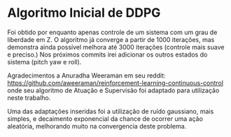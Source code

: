 # Algoritmo Inicial de DDPG

Foi obtido por enquanto apenas controle de um sistema com um grau de liberdade em Z.
O algoritmo já converge a partir de 1000 iterações, mas demonstra ainda possível melhora até 3000 iterações (controle mais suave e preciso.)
Nos próximos commits irei adicionar os outros estados do sistema (pitch yaw e roll).


Agradecimentos a Anuradha Weeraman em seu reddit: https://github.com/aweeraman/reinforcement-learning-continuous-control onde seu algoritmo de Atuação e Supervisão foi adaptado para utilização neste trabalho.

Uma das adaptações inseridas foi a utilização de ruído gaussiano, mais simples, e decaimento exponencial da chance de ocorrer uma ação aleatória, melhorando muito na convergencia deste problema.
